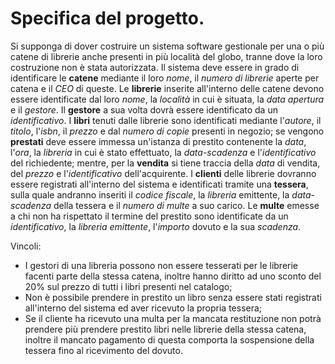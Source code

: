 # Specifica del progetto.

Si supponga di dover costruire un sistema software gestionale per una o più catene di librerie anche presenti in più località del globo, tranne dove la loro costruzione non è stata autorizzata. Il sistema deve essere in grado di identificare le **catene** mediante il loro _nome_, il _numero di librerie_ aperte per catena e il _CEO_ di queste. Le **librerie** inserite all'interno delle catene devono essere identificate dal loro _nome_, la _località_ in cui è situata, la _data apertura_ e il _gestore_. Il **gestore** a sua volta dovrà essere identificato da un _identificativo_. I **libri** tenuti dalle librerie sono identificati mediante l'_autore_, il _titolo_, l'_isbn_, il _prezzo_ e dal _numero di copie_ presenti in negozio; se vengono **prestati** deve essere immessa un'istanza di prestito contenente la _data_, l'_ora_, la _libreria_ in cui è stato effettuato, la _data-scadenza_ e l'_identificativo_ del richiedente; mentre, per la **vendita** si tiene traccia della _data_ di vendita, del _prezzo_ e l'_identificativo_ dell'acquirente. I **clienti** delle librerie dovranno essere registrati all'interno del sistema e identificati tramite una **tessera**, sulla quale andranno inseriti il _codice fiscale_, la _libreria_ emittente, la _data-scadenza_ della tessera e il _numero di multe_ a suo carico. Le **multe** emesse a chi non ha rispettato il termine del prestito sono identificate da un _identificativo_, la _libreria emittente_, l'_importo_ dovuto e la sua _scadenza_.  

Vincoli: 

- I gestori di una libreria possono non essere tesserati per le librerie facenti parte della stessa catena, inoltre hanno diritto ad uno sconto del 20% sul prezzo di tutti i libri presenti nel catalogo;
- Non è possibile prendere in prestito un libro senza essere stati registrati all'interno del sistema ed aver ricevuto la propria tessera;
- Se il cliente ha ricevuto una multa per la mancata restituzione non potrà prendere più prendere prestito libri nelle librerie della stessa catena, inoltre il mancato pagamento di questa comporta la sospensione della tessera fino al ricevimento del dovuto.
